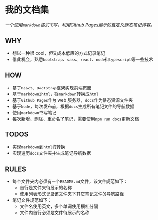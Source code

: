 # 我的文档集

_一个使用`markdown`格式书写，利用[Github Pages](https://pages.github.com/)展示的自定义静态笔记博客。_

## WHY

- 想以一种很 cool，但又成本低廉的方式记录笔记
- 借此机会，熟悉`bootstrap`、`sass`、`react`、`node`和`typescript`等一些技术

## HOW

- 基于`React`、`Bootstrap`框架实现前端页面
- 基于`markdown2html`，将`markdown`转换成`html`
- 基于`Github Pages`作为 web 服务器，`docs`作为静态资源文件夹
- 基于`Node`，每次发布前，根据`docs`生成所有笔记文件的导航数据
- 使用`markdown`书写笔记
- 每次新增、删除、重命名了笔记，需要使用`npm run docs`更新文档

## TODOS

- 实现`markdown`到`html`的转换
- 实现遍历`docs`文件夹并生成笔记导航数据

## RULES

- 每个文件夹内必须有一个`README.md`文件，该文件规范如下：
  - 首行是文件夹待展示的名称
  - 使用列表形式记录该文件夹下其它笔记文件的导航路径
- 笔记文件规范如下：
  - 文件名使用英文，多个单词使用横杠分隔
  - 文件内首行必须是文件待展示的名称
